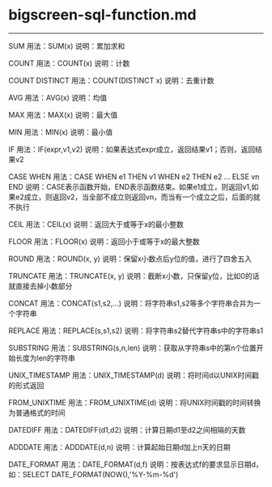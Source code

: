 # bigscreen-sql-function.md

---
SUM
用法：SUM(x)
说明：累加求和

COUNT
用法：COUNT(x)
说明：计数

COUNT DISTINCT
用法：COUNT(DISTINCT x)
说明：去重计数

AVG
用法：AVG(x)
说明：均值

MAX
用法：MAX(x)
说明：最大值

MIN
用法：MIN(x)
说明：最小值

IF
用法：IF(expr,v1,v2)
说明：如果表达式expr成立，返回结果v1；否则，返回结果v2

CASE WHEN
用法：CASE WHEN e1 THEN v1 WHEN e2 THEN e2 ... ELSE vn END
说明：CASE表示函数开始，END表示函数结束。如果e1成立，则返回v1,如果e2成立，则返回v2，当全部不成立则返回vn，而当有一个成立之后，后面的就不执行

CEIL
用法：CEIL(x)
说明：返回大于或等于x的最小整数

FLOOR
用法：FLOOR(x)
说明：返回小于或等于x的最大整数

ROUND
用法：ROUND(x, y)
说明：保留x小数点后y位的值，进行了四舍五入

TRUNCATE
用法：TRUNCATE(x, y)
说明：截断x小数，只保留y位，比如0的话就直接去掉小数部分

CONCAT
用法：CONCAT(s1,s2,...)
说明：将字符串s1,s2等多个字符串合并为一个字符串

REPLACE
用法：REPLACE(s,s1,s2)
说明：将字符串s2替代字符串s中的字符串s1

SUBSTRING
用法：SUBSTRING(s,n,len)
说明：获取从字符串s中的第n个位置开始长度为len的字符串

UNIX_TIMESTAMP
用法：UNIX_TIMESTAMP(d)
说明：将时间d以UNIX时间戳的形式返回

FROM_UNIXTIME
用法：FROM_UNIXTIME(d)
说明：将UNIX时间戳的时间转换为普通格式的时间

DATEDIFF
用法：DATEDIFF(d1,d2)
说明：计算日期d1至d2之间相隔的天数

ADDDATE
用法：ADDDATE(d,n)
说明：计算起始日期d加上n天的日期

DATE_FORMAT
用法：DATE_FORMAT(d,f)
说明：按表达式f的要求显示日期d，如：SELECT DATE_FORMAT(NOW(),'%Y-%m-%d')